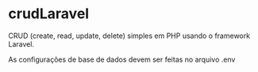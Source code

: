 # crudLaravel

CRUD (create, read, update, delete) simples em PHP usando o framework Laravel.

As configurações de base de dados devem ser feitas no arquivo .env
